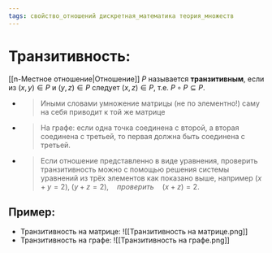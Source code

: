 ```yaml
---
tags: свойство_отношений дискретная_математика теория_множеств
---
```

# Транзитивность:
[[n-Местное отношение|Отношение]] $P$ называется **транзитивным**, если из $(x, y) \in P$ и $(y, z) \in P$ следует $(x,z) \in P$, т.е. $P \circ P \subseteq P$.
- > Иными словами умножение матрицы (не по элементно!) саму на себя приводит к той же матрице
- > На графе: если одна точка соединена с второй, а вторая соединена с третьей, то первая должна быть соединена с третьей.
- > Если отношение представленно в виде уравнения, проверить транзитивность можно с помощью решения системы уравнений из трёх элементов как показано выше, например $(x + y = 2),\; (y + z = 2),\quad проверить\quad (x + z) = 2$.
## Пример:
- Транзитивность на матрице:
![[Транзитивность на матрице.png]]
- Транзитивность на графе:
![[Транзитивность на графе.png]]
